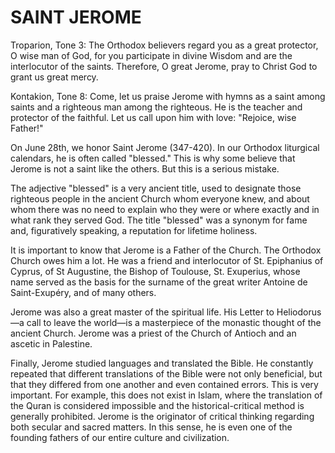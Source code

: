 # SAINT JEROME

Troparion, Tone 3: The Orthodox believers regard you as a great protector, O wise man of God, for you participate in divine Wisdom and are the interlocutor of the saints. Therefore, O great Jerome, pray to Christ God to grant us great mercy.

Kontakion, Tone 8: Come, let us praise Jerome with hymns as a saint among saints and a righteous man among the righteous. He is the teacher and protector of the faithful. Let us call upon him with love: "Rejoice, wise Father!"

On June 28th, we honor Saint Jerome (347-420). In our Orthodox liturgical calendars, he is often called "blessed." This is why some believe that Jerome is not a saint like the others. But this is a serious mistake.

The adjective "blessed" is a very ancient title, used to designate those righteous people in the ancient Church whom everyone knew, and about whom there was no need to explain who they were or where exactly and in what rank they served God. The title "blessed" was a synonym for fame and, figuratively speaking, a reputation for lifetime holiness.

It is important to know that Jerome is a Father of the Church. The Orthodox Church owes him a lot. He was a friend and interlocutor of St. Epiphanius of Cyprus, of St Augustine, the Bishop of Toulouse, St. Exuperius, whose name served as the basis for the surname of the great writer Antoine de Saint-Exupéry, and of many others.

Jerome was also a great master of the spiritual life. His Letter to Heliodorus—a call to leave the world—is a masterpiece of the monastic thought of the ancient Church. Jerome was a priest of the Church of Antioch and an ascetic in Palestine.

Finally, Jerome studied languages ​​and translated the Bible. He constantly repeated that different translations of the Bible were not only beneficial, but that they differed from one another and even contained errors. This is very important. For example, this does not exist in Islam, where the translation of the Quran is considered impossible and the historical-critical method is generally prohibited. Jerome is the originator of critical thinking regarding both secular and sacred matters. In this sense, he is even one of the founding fathers of our entire culture and civilization.
